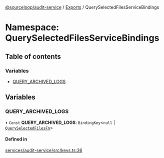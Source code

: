 [@sourceloop/audit-service](../README.md) / [Exports](../modules.md) / QuerySelectedFilesServiceBindings

# Namespace: QuerySelectedFilesServiceBindings

## Table of contents

### Variables

- [QUERY\_ARCHIVED\_LOGS](QuerySelectedFilesServiceBindings.md#query_archived_logs)

## Variables

### QUERY\_ARCHIVED\_LOGS

• `Const` **QUERY\_ARCHIVED\_LOGS**: `BindingKey`<``null`` \| [`QuerySelectedFilesFn`](../modules.md#queryselectedfilesfn)\>

#### Defined in

[services/audit-service/src/keys.ts:36](https://github.com/sourcefuse/loopback4-microservice-catalog/blob/93a7f917/services/audit-service/src/keys.ts#L36)
